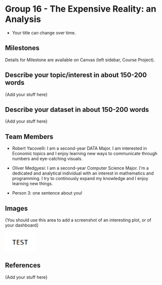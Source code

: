 # Group 16 - The Expensive Reality: an Analysis

- Your title can change over time.

## Milestones

Details for Milestone are available on Canvas (left sidebar, Course Project).

## Describe your topic/interest in about 150-200 words

{Add your stuff here}

## Describe your dataset in about 150-200 words

{Add your stuff here}

## Team Members

- Robert Yacovelli: I am a second-year DATA Major. I am interested in Economic topics and I enjoy learning new ways to communicate through numbers and eye-catching visuals.

- Oliver Medgyesi: I am a second-year Computer Science Major. I'm a dedicated and analytical individual with an interest in mathematics and programming. I try to continously expand my knowledge and I enjoy learning new things.

- Person 3: one sentence about you!

## Images

{You should use this area to add a screenshot of an interesting plot, or of your dashboard}

<img src ="images/test.png" width="100px">

## References

{Add your stuff here}



